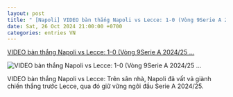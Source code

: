 ```yaml
---
layout: post
title: " [Napoli] VIDEO bàn thắng Napoli vs Lecce: 1-0 (Vòng 9Serie A 2024/25 ..."
date: Sat, 26 Oct 2024 21:00:00 +0700
categories: entries VN
---
```

[VIDEO bàn thắng Napoli vs Lecce: 1-0 (Vòng 9Serie A 2024/25 ...](https://bongdaplus.vn/video/video-ban-thang-napoli-vs-lecce-1-0-vong-9serie-a-2024-25-822312410.html)

![VIDEO bàn thắng Napoli vs Lecce: 1-0 (Vòng 9Serie A 2024/25 ...](https://bongdaplus.vn/favicon.ico)

VIDEO bàn thắng Napoli vs Lecce: Trên sân nhà, Napoli đã vất vả giành chiến thắng trước Lecce, qua đó giữ vững ngôi đầu Serie A 2024/25.

